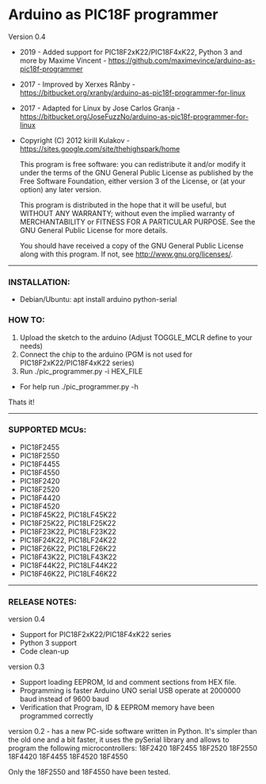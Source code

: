 ﻿# Arduino as PIC18F programmer

Version 0.4

* 2019 - Added support for PIC18F2xK22/PIC18F4xK22, Python 3 and more by Maxime Vincent - https://github.com/maximevince/arduino-as-pic18f-programmer
* 2017 - Improved by Xerxes Rånby - https://bitbucket.org/xranby/arduino-as-pic18f-programmer-for-linux
* 2017 - Adapted for Linux by Jose Carlos Granja - https://bitbucket.org/JoseFuzzNo/arduino-as-pic18f-programmer-for-linux
* Copyright (C) 2012  kirill Kulakov - https://sites.google.com/site/thehighspark/home

    This program is free software: you can redistribute it and/or modify
    it under the terms of the GNU General Public License as published by
    the Free Software Foundation, either version 3 of the License, or
    (at your option) any later version.

    This program is distributed in the hope that it will be useful,
    but WITHOUT ANY WARRANTY; without even the implied warranty of
    MERCHANTABILITY or FITNESS FOR A PARTICULAR PURPOSE.  See the
    GNU General Public License for more details.

    You should have received a copy of the GNU General Public License
    along with this program.  If not, see <http://www.gnu.org/licenses/>.

----------------------------------------------------------------

### INSTALLATION:

 - Debian/Ubuntu: 
   apt install arduino python-serial

### HOW TO:

1. Upload the sketch to the arduino (Adjust TOGGLE_MCLR define to your needs)
2. Connect the chip to the arduino (PGM is not used for PIC18F2xK22/PIC18F4xK22 series)
3. Run ./pic_programmer.py -i HEX_FILE

* For help run ./pic_programmer.py -h

Thats it!

----------------------------------------------------------------

### SUPPORTED MCUs:

 * PIC18F2455
 * PIC18F2550
 * PIC18F4455
 * PIC18F4550
 * PIC18F2420
 * PIC18F2520
 * PIC18F4420
 * PIC18F4520
 * PIC18F45K22,  PIC18LF45K22
 * PIC18F25K22,  PIC18LF25K22
 * PIC18F23K22,  PIC18LF23K22
 * PIC18F24K22,  PIC18LF24K22
 * PIC18F26K22,  PIC18LF26K22
 * PIC18F43K22,  PIC18LF43K22
 * PIC18F44K22,  PIC18LF44K22
 * PIC18F46K22,  PIC18LF46K22

----------------------------------------------------------------

### RELEASE NOTES:

version 0.4
 - Support for PIC18F2xK22/PIC18F4xK22 series
 - Python 3 support
 - Code clean-up

version 0.3
 - Support loading EEPROM, Id and comment sections from HEX file.
 - Programming is faster
   Arduino UNO serial USB operate at 2000000 baud instead of 9600 baud
 - Verification that Program, ID & EEPROM memory have been programmed correctly

version 0.2 - has a new PC-side software written in Python. It's simpler than the old one and a bit faster, it uses the pySerial library and allows to program the following microcontrollers:
	18F2420
	18F2455
	18F2520
	18F2550
	18F4420
	18F4455
	18F4520
	18F4550

Only the 18F2550 and 18F4550 have been tested.
